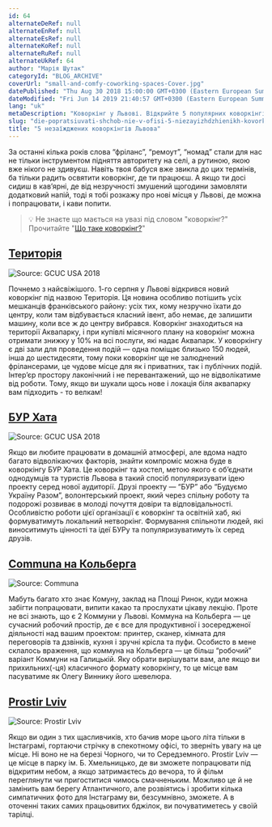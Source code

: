 ```yaml
---
id: 64
alternateDeRef: null
alternateEnRef: null
alternateEsRef: null
alternateKoRef: null
alternateRuRef: null
alternateUkRef: 64
author: "Марія Шутак"
categoryId: "BLOG_ARCHIVE"
coverUrl: "small-and-comfy-coworking-spaces-Cover.jpg"
datePublished: "Thu Aug 30 2018 15:00:00 GMT+0300 (Eastern European Summer Time)"
dateModified: "Fri Jun 14 2019 21:40:57 GMT+0300 (Eastern European Summer Time)"
lang: "uk"
metaDescription: "Коворкінг у Львові. Відкрийте 5 популярних коворкінгів у Львові, що користуються попитом у фрілансерів. Не втратьте можливість працювати там поки відвідуєте Львів"
slug: "die-popratsiuvati-shchob-nie-v-ofisi-5-niezayizhdzhienikh-kovorkinghiv-lvova"
title: "5 незаїжджених коворкінгів Львова"
---
```


За останні кілька років слова “фріланс”, “ремоут”, “номад” стали для нас не тільки інструментом підняття авторитету на селі, а рутиною, якою вже нікого не здивуєш. Навіть твоя бабуся вже звикла до цих термінів, ба тільки радить освятити коворкінг, де ти працюєш. А якщо ти досі сидиш в кав’ярні, де від незручності змушений щогодини замовляти додатковий напій, тоді я тобі розкажу про нові місця у Львові, де можна і попрацювати, і кави попити. 

> 💡 Не знаєте що мається на увазі під словом "коворкінг?" Прочитайте "[Що таке коворкінг?](https://andcards.com/uk/blog/archive/shcho-takie-kovorkingh)"

## [Територія](https://territory.lviv.ua/)

![Source: GCUC USA 2018](https://s3.ap-northeast-2.amazonaws.com/blogs.andcards.com/where-to-work-territory.jpg|height=600,width=900)

Почнемо з найсвіжішого.  1-го серпня у Львові відкрився новий коворкінг під назвою Територія. Ця новина особливо потішить усіх мешканців франківського району: усіх тих, кому незручно їхати до центру, коли там відбувається класний івент, або немає, де залишити машину, коли все ж до центру вибрався. 
Коворкінг знаходиться на території Аквапарку, і при купівлі місячного плану на коворкінг можна отримати знижку у 10% на всі послуги, які надає Аквапарк. 
У коворкінгу є дві зали для проведення подій  — одна поміщає близько 150 людей, інша до шестидесяти, тому поки коворкінг ще не залюднений фрілансерами, це чудове місце для як і приватних, так і публічних подій.  Інтер’єр простору лаконічний і не перевантажений, що не відволікатиме від роботи. Тому, якщо ви шукали щось нове і локація біля аквапарку вам підходить - то велкам!

## [БУР Хата](https://www.facebook.com/burkhata/)

![Source: GCUC USA 2018](https://s3.ap-northeast-2.amazonaws.com/blogs.andcards.com/where-to-work-burkhata.jpg|height=600,width=900)

Якщо ви любите працювати в домашній атмосфері, але вдома надто багато відволікаючих факторів, знайти компроміс можна буде в коворкінгу БУР Хата. Це коворкінг та хостел, метою якого є об’єднати однодумців та туристів Львова в такий спосіб популяризувати ідею проекту серед нової аудиторії. Друзі проекту — “БУР” або “Будуємо Україну Разом”, волонтерський проект, який через спільну роботу та подорожі розвиває в молоді почуття довіри та відповідальності. Особливістю роботи цієї організації є коворкінг та освітній хаб, які формуватимуть локальний нетворкінг. Формування спільноти людей, які виноситимуть цінності та ідеї БУРу та популяризуватимуть їх серед друзів.

## [Communa на Кольберга](https://communa.net.ua/)

![Source: Communa](https://s3.ap-northeast-2.amazonaws.com/blogs.andcards.com/where-to-work-communa.jpg|height=600,width=900)

Мабуть багато хто знає Комуну, заклад на Площі Ринок, куди можна забігти попрацювати, випити какао та прослухати цікаву лекцію. Проте не всі знають, що є 2 Коммуни у Львові. Коммуна на Кольберга — це сучасний робочий простір, де є все для продуктивної і зосередженої діяльності над вашим проектом: принтер, сканер, кімната для переговорів та дзвінків, кухня і зручні крісла та пуфи. Особисто в мене склалось враження, що коммуна на Кольберга — це більш “робочий” варіант Коммуни на Галицькій. Яку обрати вирішувати вам, але якщо ви прихильних(-ця) класичного формату коворкінгу, то це місце вам пасуватиме як Олегу Виннику його шевелюра.

## [Prostir Lviv](https://www.facebook.com/ProstirLviv/)

![Source: Prostir Lviv](https://s3.ap-northeast-2.amazonaws.com/blogs.andcards.com/where-to-work-prostir.jpg|height=600,width=900)

Якщо ви один з тих щасливчиків, хто бачив море цього літа тільки в Інстаграмі, гортаючи стрічку в спекотному офісі, то зверніть увагу на це місце. Ні воно не на березі Чорного, чи то Середземного. Prostir Lviv — це місце в парку ім. Б. Хмельницько, де ви зможете попрацювати під відкритим небом, а якщо затримаєтесь до вечора, то й фільм переглянути чи пригоститися чимось смачненьким. Можливо це й не замінить вам берегу Атлантичного, але розвіятись і зробити кілька симпатичних фото для Інстаграму ви, безсумнівно, зможете. А в оточенні таких самих працьовитих бджілок, ви почуватиметесь у своїй тарілці.

